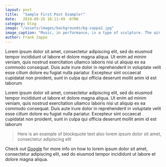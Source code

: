 ```yaml
---
layout: post
title:  "Sample First Post Example!"
date:   2018-09-26 16:11:49 -0700
category: blog
image: "/assets/images/backgrounds/bg-zappa2.jpg"
image_caption: "Music, in performance, is a type of sculpture. The air in the performance is sculpted into something."
author: Frank Zappa
---
```

Lorem ipsum dolor sit amet, consectetur adipiscing elit, sed do eiusmod tempor incididunt ut labore et dolore magna aliqua. Ut enim ad minim veniam, quis nostrud exercitation ullamco laboris nisi ut aliquip ex ea commodo consequat. Duis aute irure dolor in reprehenderit in voluptate velit esse cillum dolore eu fugiat nulla pariatur. Excepteur sint occaecat cupidatat non proident, sunt in culpa qui officia deserunt mollit anim id est laborum

Lorem ipsum dolor sit amet, consectetur adipiscing elit, sed do eiusmod tempor incididunt ut labore et dolore magna aliqua. Ut enim ad minim veniam, quis nostrud exercitation ullamco laboris nisi ut aliquip ex ea commodo consequat. Duis aute irure dolor in reprehenderit in voluptate velit esse cillum dolore eu fugiat nulla pariatur. Excepteur sint occaecat cupidatat non proident, sunt in culpa qui officia deserunt mollit anim id est laborum

> Here is an example of blockquote text also lorem ipsum dolor sit amet, consectetur adipiscing elit


Check out [Google][google-link] for more info on how to lorem ipsum dolor sit amet, consectetur adipiscing elit, sed do eiusmod tempor incididunt ut labore et dolore magna aliqua. 

[google-link]: https://www.google.com
